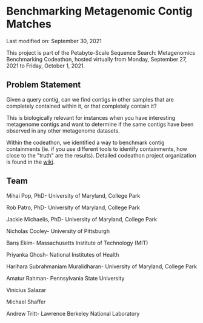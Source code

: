 
# Benchmarking Metagenomic Contig Matches
Last modified on: September 30, 2021

This project is part of the Petabyte-Scale Sequence Search: Metagenomics Benchmarking Codeathon, hosted virtually from Monday, September 27, 2021 to Friday, October 1, 2021. 

## Problem Statement

Given a query contig, can we find contigs in other samples that are completely contained within it, or that completely contain it?

This is biologically relevant for instances when you have interesting metagenome contigs and want to determine if the same contigs have been observed in any other metagenome datasets. 

Within the codeathon, we identified a way to benchmark contig containments (ie. if you use different tools to identify containments, how close to the "truth" are the results). Detailed codeathon project organization is found in the [wiki](https://github.com/NCBI-Codeathons/psss-team2/wiki).


## Team

Mihai Pop, PhD- 
University of Maryland, College Park

Rob Patro, PhD- 
University of Maryland, College Park

Jackie Michaelis, PhD- 
University of Maryland, College Park

Nicholas Cooley- 
University of Pittsburgh

Barış Ekim- 
Massachusetts Institute of Technology (MIT)

Priyanka Ghosh- 
National Institutes of Health

Harihara Subrahmaniam Muralidharan- 
University of Maryland, College Park

Amatur Rahman- 
Pennsylvania State University

Vinicius Salazar

Michael Shaffer

Andrew Tritt- 
Lawrence Berkeley National Laboratory
